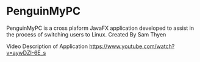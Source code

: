 # PenguinMyPC
PenguinMyPC is a cross plaform JavaFX application developed to assist in the process of switching users to Linux.
Created By Sam Thyen

Video Description of Application
https://www.youtube.com/watch?v=aywDZI-6E_s
